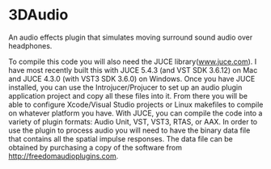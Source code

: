 # 3DAudio
An audio effects plugin that simulates moving surround sound audio over headphones.

To compile this code you will also need the JUCE library(www.juce.com).  I have most recently built this with JUCE 5.4.3 (and VST SDK 3.6.12) on Mac and JUCE 4.3.0 (with VST3 SDK 3.6.0) on Windows.  Once you have JUCE installed, you can use the Introjucer/Projucer to set up an audio plugin application project and copy all these files into it.  From there you will be able to configure Xcode/Visual Studio projects or Linux makefiles to compile on whatever platform you have.  With JUCE, you can compile the code into a variety of plugin formats:  Audio Unit, VST, VST3, RTAS, or AAX.  In order to use the plugin to process audio you will need to have the binary data file that contains all the spatial impulse responses.  The data file can be obtained by purchasing a copy of the software from http://freedomaudioplugins.com.
